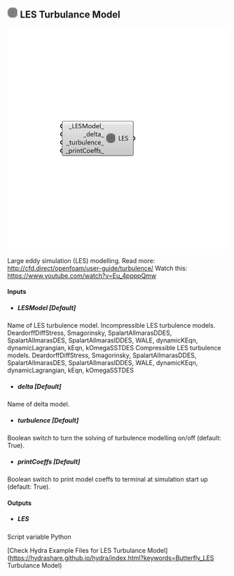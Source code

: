 ## ![](../../images/icons/LES_Turbulance_Model.png) LES Turbulance Model

![](../../images/components/LES_Turbulance_Model.png)

Large eddy simulation (LES) modelling.
 Read more: http://cfd.direct/openfoam/user-guide/turbulence/
 Watch this: https://www.youtube.com/watch?v=Eu_4ppppQmw

#### Inputs
* ##### LESModel [Default]
Name of LES turbulence model.
 Incompressible LES turbulence models.
 DeardorffDiffStress, Smagorinsky, SpalartAllmarasDDES,
 SpalartAllmarasDES, SpalartAllmarasIDDES, WALE, dynamicKEqn,
 dynamicLagrangian, kEqn, kOmegaSSTDES
 Compressible LES turbulence models.
 DeardorffDiffStress, Smagorinsky, SpalartAllmarasDDES,
 SpalartAllmarasDES, SpalartAllmarasIDDES, WALE, dynamicKEqn,
 dynamicLagrangian, kEqn, kOmegaSSTDES
* ##### delta [Default]
Name of delta model.
* ##### turbulence [Default]
Boolean switch to turn the solving of turbulence
 modelling on/off (default: True).
* ##### printCoeffs [Default]
Boolean switch to print model coeffs to terminal at
 simulation start up (default: True).

#### Outputs
* ##### LES
Script variable Python


[Check Hydra Example Files for LES Turbulance Model](https://hydrashare.github.io/hydra/index.html?keywords=Butterfly_LES Turbulance Model)